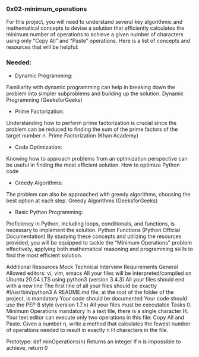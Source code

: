 ### 0x02-minimum_operations
For this project, you will need to understand several key algorithmic and mathematical 
concepts to devise a solution that efficiently calculates the minimum number of operations 
to achieve a given number of characters using only “Copy All” and “Paste” operations. 
Here is a list of concepts and resources that will be helpful:

### Needed:
- Dynamic Programming:

Familiarity with dynamic programming can help in breaking down the problem 
into simpler subproblems and building up the solution.
Dynamic Programming (GeeksforGeeks)

- Prime Factorization:

Understanding how to perform prime factorization is crucial since 
the problem can be reduced to finding the sum of the prime factors of the target number n.
Prime Factorization (Khan Academy)

- Code Optimization:

Knowing how to approach problems from an optimization perspective 
can be useful in finding the most efficient solution.
How to optimize Python code

- Greedy Algorithms:

The problem can also be approached with greedy algorithms, choosing the best option at each step.
Greedy Algorithms (GeeksforGeeks)

- Basic Python Programming:

Proficiency in Python, including loops, conditionals, and functions, 
is necessary to implement the solution.
Python Functions (Python Official Documentation)
By studying these concepts and utilizing the resources provided, you will be equipped to tackle the “Minimum Operations” problem effectively, applying both mathematical reasoning and programming skills to find the most efficient solution.

Additional Resources
Mock Technical Interview
Requirements
General
Allowed editors: vi, vim, emacs
All your files will be interpreted/compiled on Ubuntu 20.04 LTS using python3 (version 3.4.3)
All your files should end with a new line
The first line of all your files should be exactly #!/usr/bin/python3
A README.md file, at the root of the folder of the project, is mandatory
Your code should be documented
Your code should use the PEP 8 style (version 1.7.x)
All your files must be executable
Tasks
0. Minimum Operations
mandatory
In a text file, there is a single character H. Your text editor can execute only two operations in this file: Copy All and Paste. Given a number n, write a method that calculates the fewest number of operations needed to result in exactly n H characters in the file.

Prototype: def minOperations(n)
Returns an integer
If n is impossible to achieve, return 0
